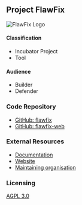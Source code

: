 ## Project FlawFix

![FlawFix Logo](https://raw.githubusercontent.com/l3montree-dev/flawfix/main/images/logo_horizontal.svg)

#### Classification

* <i class="fas fa-tint" style="color:#233e81;"></i> Incubator Project
* <i class="fas fa-tools" style="color:#233e81;"></i> Tool

#### Audience

* <i class="fas fa-toolbox" style="color:#233e81;"></i> Builder
* <i class="fas fa-shield-alt" style="color:#233e81;"></i> Defender

### Code Repository
* [GitHub: flawfix](https://github.com/l3montree-dev/flawfix)
* [GitHub: flawfix-web](https://github.com/l3montree-dev/flawfix-web)

### External Resources

* [Documentation](https://flawfix.dev/docs/getting-started)
* [Website](https://flawfix.dev/)
* [Maintaining organisation](https://l3montree.com/)

### Licensing

[AGPL 3.0](https://www.gnu.org/licenses/agpl-3.0.en.html)

